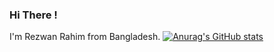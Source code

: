 ### Hi There !
I'm Rezwan Rahim from Bangladesh.
[![Anurag's GitHub stats](https://github-readme-stats.vercel.app/api?rezwanrahimr=anuraghazra)](https://github.com/anuraghazra/github-readme-stats)
